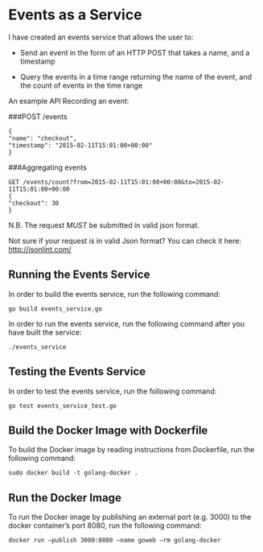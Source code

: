 # Events as a Service

I have created an events service that allows the user to:

* Send an event in the form of an HTTP POST that takes a name, and a timestamp 

* Query the events in a time range returning the name of the event, and the count of events in the time range 

An example API Recording an event:

###POST /events
```
{
"name": "checkout",
"timestamp": "2015-02-11T15:01:00+00:00"
}
```

###Aggregating events

```
GET /events/count?from=2015-02-11T15:01:00+00:00&to=2015-02-11T15:01:00+00:00
{
"checkout": 30
}
```

N.B. The request *MUST* be submitted in valid json format.

Not sure if your request is in valid Json format? You can check it here: http://jsonlint.com/


## Running the Events Service

In order to build the events service, run the following command:

`go build events_service.go`

In order to run the events service, run the following command after you have built the service:

`./events_service`


## Testing the Events Service

In order to test the events service, run the following command:

`go test events_service_test.go`


## Build the Docker Image with Dockerfile

To build the Docker image by reading instructions from Dockerfile, run the following command:

`sudo docker build -t golang-docker .`


## Run the Docker Image

To run the Docker image by publishing an external port (e.g. 3000) to the docker container’s port 8080, run the following command:

`docker run —publish 3000:8080 —name goweb —rm golang-docker`
